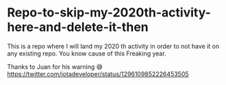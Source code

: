 # Repo-to-skip-my-2020th-activity-here-and-delete-it-then
This is a repo where I will land my 2020 th activity in order to not have it on any existing repo. You know cause of this Freaking year. 

Thanks to Juan for his warning :sweat_smile: https://twitter.com/jotadeveloper/status/1296109852226453505
